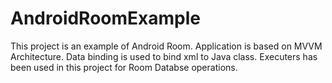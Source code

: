 # AndroidRoomExample
This project is an example of Android Room. 
Application is based on MVVM Architecture.
Data binding is used to bind xml to Java class.
Executers has been used in this project for Room Databse operations.
